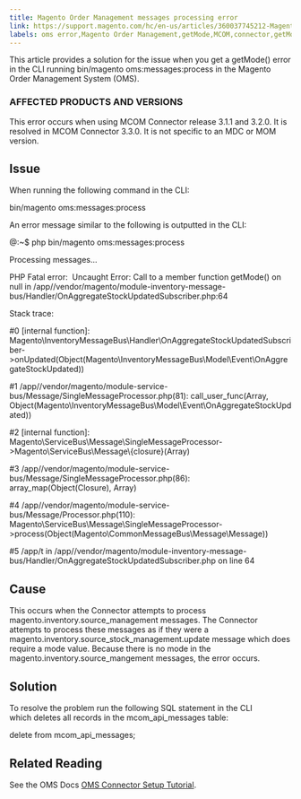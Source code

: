 ```yaml
---
title: Magento Order Management messages processing error
link: https://support.magento.com/hc/en-us/articles/360037745212-Magento-Order-Management-messages-processing-error
labels: oms error,Magento Order Management,getMode,MCOM,connector,getMode(),how to,3.1.1,3.2.0,3.3.0
---
```


This article provides a solution for the issue when you get a getMode() error in the CLI running bin/magento oms:messages:process in the Magento Order Management System (OMS).

### AFFECTED PRODUCTS AND VERSIONS

This error occurs when using MCOM Connector release 3.1.1 and 3.2.0. It is resolved in MCOM Connector 3.3.0. It is not specific to an MDC or MOM version.

## Issue

When running the following command in the CLI:

bin/magento oms:messages:process

An error message similar to the following is outputted in the CLI:

<project-id>@<project-id>:~$ php bin/magento oms:messages:process

Processing messages...

PHP Fatal error:  Uncaught Error: Call to a member function getMode()
on null in /app/<project-id>/vendor/magento/module-inventory-message-bus/Handler/OnAggregateStockUpdatedSubscriber.php:64

Stack trace:

 #0 [internal function]: Magento\InventoryMessageBus\Handler\OnAggregateStockUpdatedSubscriber->onUpdated(Object(Magento\InventoryMessageBus\Model\Event\OnAggregateStockUpdated))

 #1 /app/<project-id>/vendor/magento/module-service-bus/Message/SingleMessageProcessor.php(81):
 call\_user\_func(Array, Object(Magento\InventoryMessageBus\Model\Event\OnAggregateStockUpdated))

 #2 [internal function]: Magento\ServiceBus\Message\SingleMessageProcessor->Magento\ServiceBus\Message\\{closure}(Array)

 #3 /app/<project-id>/vendor/magento/module-service-bus/Message/SingleMessageProcessor.php(86):
 array\_map(Object(Closure), Array)

 #4 /app/<project-id>/vendor/magento/module-service-bus/Message/Processor.php(110):
 Magento\ServiceBus\Message\SingleMessageProcessor->process(Object(Magento\CommonMessageBus\Message\Message))

 #5 /app/t in /app/<project-id>/vendor/magento/module-inventory-message-bus/Handler/OnAggregateStockUpdatedSubscriber.php
 on line 64
## Cause

This occurs when the Connector attempts to process magento.inventory.source\_management messages. The Connector attempts to process these messages as if they were a magento.inventory.source\_stock\_management.update message which does require a mode value. Because there is no mode in the magento.inventory.source\_mangement messages, the error occurs.

## Solution

To resolve the problem run the following SQL statement in the CLI which deletes all records in the mcom\_api\_messages table:

delete from mcom\_api\_messages;

## Related Reading

See the OMS Docs [OMS Connector Setup Tutorial](https://omsdocs.magento.com/en/integration/connector/setup-tutorial/).

